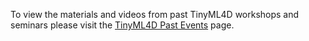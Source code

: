 To view the materials and videos from past TinyML4D workshops and seminars please visit the <a href="https://tinyml.seas.harvard.edu/4D/pastEvents">TinyML4D Past Events</a> page.